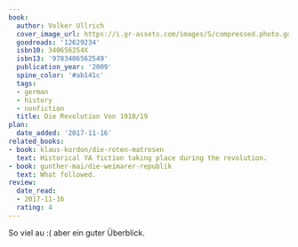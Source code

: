 ```yaml
---
book:
  author: Volker Ullrich
  cover_image_url: https://i.gr-assets.com/images/S/compressed.photo.goodreads.com/books/1346255353l/12629234._SX98_.jpg
  goodreads: '12629234'
  isbn10: 340656254X
  isbn13: '9783406562549'
  publication_year: '2009'
  spine_color: '#ab141c'
  tags:
  - german
  - history
  - nonfiction
  title: Die Revolution Von 1918/19
plan:
  date_added: '2017-11-16'
related_books:
- book: klaus-kordon/die-roten-matrosen
  text: Historical YA fiction taking place during the revolution.
- book: gunther-mai/die-weimarer-republik
  text: What followed.
review:
  date_read:
  - 2017-11-16
  rating: 4
---
```


So viel au :( aber ein guter Überblick.
